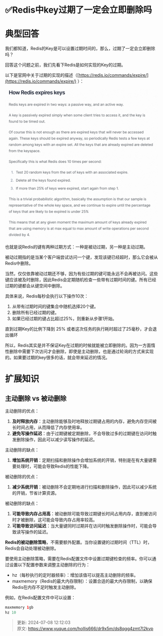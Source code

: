 # ✅Redis中key过期了一定会立即删除吗

# 典型回答


我们都知道，Redis的Key是可以设置过期时间的，那么，过期了一定会立即删除吗？



回答这个问题之前，我们先看下Redis是如何实现的Key的过期。



以下是官网中关于过期的实现的描述（[https://redis.io/commands/expire/](https://redis.io/commands/expire/) ）：

![1693564662579-2c439295-24af-4cad-ae5e-c4793f68deaf.png](./img/Ek-dKroMnTvB8hIx/1693564662579-2c439295-24af-4cad-ae5e-c4793f68deaf-539080.png)



也就是说Redis的键有两种过期方式：一种是被动过期，另一种是主动过期。

被动过期指的是当某个客户端尝试访问一个键，发现该键已经超时，那么它会被从Redis中删除。



当然，仅仅依靠被动过期还不够，因为有些过期的键可能永远不会再被访问。这些键应该被及时删除，因此Redis会定期随机检查一些带有过期时间的键。所有已经过期的键都会从键空间中删除。



具体来说，Redis每秒会执行以下操作10次：

1. 从带有过期时间的键集合中随机选择20个键。
2. 删除所有已经过期的键。
3. 如果已经过期的键占比超过25%，则重新从步骤1开始。



直到过期Key的比例下降到 25% 或者这次任务的执行耗时超过了25毫秒，才会退出循环

<font style="color:rgb(77, 77, 77);"></font>

所以，Redis其实是并不保证Key在过期的时候就能被立即删除的。因为一方面惰性删除中需要下次访问才会删除，即使是主动删除，也是通过轮询的方式来实现的。如果要过期的key很多的话，就会带来延迟的情况。





# 扩展知识


## 主动删除 vs 被动删除


主动删除的优点：

1. **及时释放内存**：主动删除能够及时地释放过期键占用的内存，避免内存空间被长时间占用，从而降低了内存使用率。
2. **避免写操作延迟**：由于过期键被定期删除，不会导致过多的过期键在访问时触发删除操作，因此可以减少读写操作的延迟。

主动删除的缺点：

1. **增加系统开销**：定期扫描和删除操作会增加系统的开销，特别是在有大量键需要处理时，可能会导致Redis的性能下降。



被动删除的优点：

1. **减少系统开销**：被动删除不会定期地进行扫描和删除操作，因此可以减少系统的开销，节省计算资源。

被动删除的缺点：

1. **可能导致内存占用高**：被动删除可能导致过期键长时间占用内存，直到被访问时才被删除，这可能会导致内存占用率较高。
2. **可能导致访问延迟**：当大量键同时过期并在访问时触发删除操作时，可能会导致读写操作的延迟。





**Redis的被动删除策略**，不需要额外配置。当你设置键的过期时间（TTL）时，Redis会自动处理被动删除。



要使用主动删除策略，需要在Redis配置文件中设置过期键检查的频率。你可以通过设置以下配置参数来调整主动删除的行为：

+ hz（每秒执行的定时器频率）：增加该值可以提高主动删除的频率。
+ maxmemory（Redis的最大内存限制）：设置合适的最大内存限制，以确保Redis在内存不足时触发主动删除。



例如，在Redis配置文件中可以设置：



```java
maxmemory 1gb
hz 10
```



> 更新: 2024-07-08 12:12:03  
> 原文: <https://www.yuque.com/hollis666/dr9x5m/ds8qgg4zmt7l2kvp>